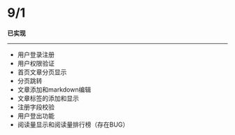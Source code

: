 # 9/1 #
**已实现**

----------

- 用户登录注册
- 用户权限验证
- 首页文章分页显示
- 分页跳转
- 文章添加和markdown编辑
- 文章标签的添加和显示
- 注册字段校验
- 用户登出功能
- 阅读量显示和阅读量排行榜（存在BUG）